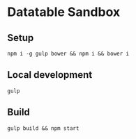 # Datatable Sandbox

## Setup
```
npm i -g gulp bower && npm i && bower i
```

## Local development
```
gulp
```

## Build
```
gulp build && npm start
```
